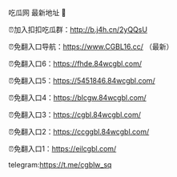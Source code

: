 吃瓜网 最新地址 👋 

⏰加入扣扣吃瓜群：http://b.j4h.cn/2yQQsU

⏰免翻入口导航：https://www.CGBL16.cc/  （最新）

⏰免翻入口6：https://fhde.84wcgbl.com/

⏰免翻入口5：https://5451846.84wcgbl.com/

⏰免翻入口4：https://blcgw.84wcgbl.com/

⏰免翻入口3：https://cgbl.84wcgbl.com/

⏰免翻入口2：https://ccggbl.84wcgbl.com/

⏰免翻入口1：https://eilcgbl.com/

telegram:https://t.me/cgblw_sq


